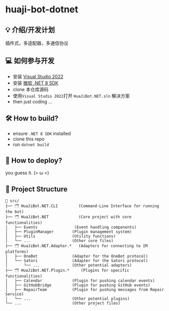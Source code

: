 # huaji-bot-dotnet

## 💡 介绍/开发计划

插件式，多适配器，多通信协议

## 💻 如何参与开发

- 安装 [Visual Studio 2022](https://visualstudio.microsoft.com/zh-hant/vs/community/)
- 安装 [微软 .NET 8 SDK](https://dotnet.microsoft.com/zh-cn/download)
- clone 本仓库源码
- 使用`Visual Studio 2022`打开 `HuaJiBot.NET.sln` 解决方案
- then just coding ...

## 🛠️ How to build?

- ensure `.NET 8 SDK` installed
- clone this repo
- run `dotnet build`

## 🚀 How to deploy?

you guess it. (> ω <)

## 🧩 Project Structure
<!-- 
- `src`
  - `HuaJiBot.NET.CLI`
    - Command line interface for `HuaJiBot.NET`, entry point for running `HuaJiBot.NET`
  - `HuaJiBot.NET`
    - Core project, include core functions such as `plugin manager`,`interface`,` event`,`utils ` and so on.
  - `HuaJiBot.NET.Adapter.OneBot`
    - [`OneBot Protocol`](https://onebot.dev/) adapter for connecting to IM platforms
  - `HuaJiBot.NET.Adapter.Satori`
    - [`Satori Protocol`](https://satori.js.org/en-US/protocol/) adapter for connecting to IM platforms
  - `HuaJiBot.NET.Plugin.RepairTeam`
    - `Repair Team` plugin, for pushing messages from [Repair Service](https://github.com/nbtca/Saturday) to IM platforms
  - `HuaJiBot.NET.Plugin.GitHubBridge`
    - `GitHub Bridge` plugin, push GitHub events to IM platforms
  - `HuaJiBot.NET.Plugin.Calendar`
    - `Calendar` plugin, for pushing calendar events to IM platforms -->
```
📁 src/
├── 🗂️ HuaJiBot.NET.CLI         (Command-Line Interface for running the bot)
├── 🗂️ HuaJiBot.NET             (Core project with core functionalities)
│   ├── Events                (Event handling components)
│   ├── PluginManager        (Plugin management system)
│   ├── Utils                (Utility functions)
│   └── ...                  (Other core files)
├── 🗂️ HuaJiBot.NET.Adapter.*   (Adapters for connecting to IM platforms)
│   ├── OneBot               (Adapter for the OneBot protocol)
│   └── Satori               (Adapter for the Satori protocol)
│       └── ...              (Other potential adapters)
├── 🗂️ HuaJiBot.NET.Plugin.*     (Plugins for specific functionalities)
│   ├── Calendar             (Plugin for pushing calendar events)
│   ├── GitHubBridge         (Plugin for pushing GitHub events)
│   ├── RepairTeam           (Plugin for pushing messages from Repair Service)
│   └── ...                  (Other potential plugins)
└── ...                      (Other project files)
```